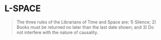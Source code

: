 # L-SPACE

> The three rules of the Librarians of Time and Space are: 1) Silence; 2) Books must be returned no later than the last date shown; and 3) Do not interfere with the nature of causality.

